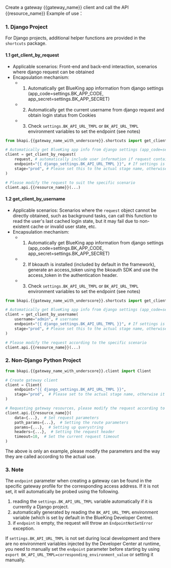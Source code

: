 
Create a gateway {{gateway_name}} client and call the API {{resource_name}} Example of use：

### 1. Django Project

For Django projects, additional helper functions are provided in the `shortcuts` package.

#### 1.1 get_client_by_request

- Applicable scenarios: Front-end and back-end interaction, scenarios where django request can be obtained
- Encapsulation mechanism:
    - 1. Automatically get BlueKing app information from django settings (app_code=settings.BK_APP_CODE, app_secret=settings.BK_APP_SECRET)
    - 2. Automatically get the current username from django request and obtain login status from Cookies
    - 3. Check `settings.BK_API_URL_TMPL` or `BK_API_URL_TMPL` environment variables to set the endpoint (see notes)

```python
from bkapi.{{gateway_name_with_underscore}}.shortcuts import get_client_by_request

# Automatically get BlueKing app info from django settings (app_code=settings.BK_APP_CODE, app_secret=settings.BK_APP_SECRET)
client = get_client_by_request(
    request, # automatically include user information if request contains user login state
    endpoint="{{ django_settings.BK_API_URL_TMPL }}", # If settings is configured with BK_API_URL_TMPL, it will be applied automatically, otherwise replace it with the actual gateway access address
    stage="prod", # Please set this to the actual stage name, otherwise it defaults to prod
)

# Please modify the request to suit the specific scenario
client.api.{{resource_name}}(...)
```

#### 1.2 get_client_by_username

- Applicable scenarios: Scenarios where the `request` object cannot be directly obtained, such as background tasks, can call this function to read the user's last cached login state, but it may fail due to non-existent cache or invalid user state, etc.
- Encapsulation mechanism:
    - 1. Automatically get BlueKing app information from django settings (app_code=settings.BK_APP_CODE, app_secret=settings.BK_APP_SECRET)
    - 2. If bkoauth is installed (included by default in the framework), generate an access_token using the bkoauth SDK and use the access_token in the authentication header.
    - 3. Check `settings.BK_API_URL_TMPL` or `BK_API_URL_TMPL` environment variables to set the endpoint (see notes)

```python
from bkapi.{{gateway_name_with_underscore}}.shortcuts import get_client_by_username

# Automatically get BlueKing app info from django settings (app_code=settings.BK_APP_CODE, app_secret=settings.BK_APP_SECRET)
client = get_client_by_username(
    username="admin", # username
    endpoint="{{ django_settings.BK_API_URL_TMPL }}", # If settings is configured with BK_API_URL_TMPL, it will be applied automatically, otherwise replace it with the actual gateway access address
    stage="prod", # Please set this to the actual stage name, otherwise it defaults to prod
)

# Please modify the request according to the specific scenario
client.api.{{resource_name}}(...)
```

### 2. Non-Django Python Project

```python
from bkapi.{{gateway_name_with_underscore}}.client import Client

# Create gateway client
client = Client(
    endpoint="{{ django_settings.BK_API_URL_TMPL }}",
    stage="prod",  # Please set to the actual stage name, otherwise it defaults to prod
)

# Requesting gateway resources, please modify the request according to the specific scenario and the parameters remain compatible with requests
client.api.{{resource_name}}(
    data={...},  # Set request parameters
    path_params={...},  # Setting the route parameters
    params={...},  # Setting up querystring
    headers={...},  # Setting the request header
    timeout=10,  # Set the current request timeout
)
```

The above is only an example, please modify the parameters and the way they are called according to the actual use.

### 3. Note

The `endpoint` parameter when creating a gateway can be found in the specific gateway profile for the corresponding access address. If it is not set, it will automatically be probed using the following.

1. reading the `settings.BK_API_URL_TMPL` variable automatically if it is currently a Django project.
2. automatically generated by reading the `BK_API_URL_TMPL` environment variable (which is set by default in the BlueKing Developer Centre).
3. if `endpoint` is empty, the request will throw an `EndpointNotSetError` exception.


If `settings.BK_API_URL_TMPL` is not set during local development and there are no environment variables injected by the Developer Center at runtime, you need to manually set the `endpoint` parameter before starting by using `export BK_API_URL_TMPL=corresponding_environment_value` or setting it manually.

